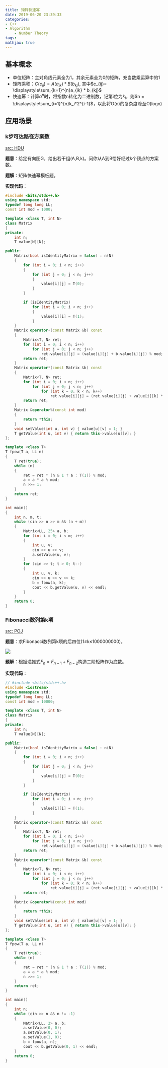 ```yaml
---
title: 矩阵快速幂
date: 2019-06-20 23:39:33
categories:
- C++
- Algorithm
    - Number Theory
tags:
mathjax: true
---
```


## 基本概念

- 单位矩阵：主对角线元素全为1，其余元素全为0的矩阵，充当数乘运算中的1
- 矩阵乘积：$C(c_{ij}) = A(a_{ik}) * B(b_{kj})$, 其中$c_{ij}= \displaystyle\sum_{k=1}^{n}a_{ik} * b_{kj}$
- 快速幂：计算$a^n$时，将指数n转化为二进制数，记第i位为$k_i$，则$n = \displaystyle\sum_{i=1}^{n}k_i*2^{i-1}$，以此将O(n)的复杂度降至O(logn)
<!--more-->

## 应用场景

### k步可达路径方案数

[src: HDU](http://acm.hdu.edu.cn/showproblem.php?pid=2157)

**题意**：给定有向图G，给出若干组(A,B,k)。问你从A到B恰好经过k个顶点的方案数。

**题解**：矩阵快速幂模板题。

**实现代码**：
```cpp
#include <bits/stdc++.h>
using namespace std;
typedef long long LL;
const int mod = 1000;

template <class T, int N>
class Matrix
{
private:
    int n;
    T value[N][N];

public:
    Matrix(bool isIdentityMatrix = false) : n(N)
    {
        for (int i = 0; i < n; i++)
        {
            for (int j = 0; j < n; j++)
            {
                value[i][j] = T(0);
            }
        }

        if (isIdentityMatrix)
            for (int i = 0; i < n; i++)
            {
                value[i][i] = T(1);
            }
    }
    Matrix operator+(const Matrix &b) const
    {
        Matrix<T, N> ret;
        for (int i = 0; i < n; i++)
            for (int j = 0; j < n; j++)
                ret.value[i][j] = (value[i][j] + b.value[i][j]) % mod;
        return ret;
    }
    Matrix operator*(const Matrix &b) const
    {
        Matrix<T, N> ret;
        for (int i = 0; i < n; i++)
            for (int j = 0; j < n; j++)
                for (int k = 0; k < n; k++)
                    ret.value[i][j] = (ret.value[i][j] + value[i][k] * b.value[k][j]) % mod;
        return ret;
    }
    Matrix &operator%(const int mod)
    {
        return *this;
    }
    void setValue(int u, int v) { value[u][v] = 1; }
    T getValue(int u, int v) { return this->value[u][v]; }
};

template <class T>
T fpow(T a, LL n)
{
    T ret(true);
    while (n)
    {
        ret = ret * (n & 1 ? a : T(1)) % mod;
        a = a * a % mod;
        n >>= 1;
    }
    return ret;
}

int main()
{
    int n, m, t;
    while (cin >> n >> m && (n + m))
    {
        Matrix<LL, 25> a, b;
        for (int i = 0; i < m; i++)
        {
            int u, v;
            cin >> u >> v;
            a.setValue(u, v);
        }
        for (cin >> t; t > 0; t--)
        {
            int u, v, k;
            cin >> u >> v >> k;
            b = fpow(a, k);
            cout << b.getValue(u, v) << endl;
        }
    }
    return 0;
}
```

### Fibonacci数列第k项

[src: POJ](http://poj.org/problem?id=3070)

**题意**：求Fibonacci数列第k项的后四位(1≤k≤1000000000)。

<img src="Matrix-Quick-Power/matrix_quick_power.png">

**题解**：根据递推式$F_n=F_{n-1}+F_{n-2}$构造二阶矩阵作为底数。

**实现代码**：
```cpp
// #include <bits/stdc++.h>
#include <iostream>
using namespace std;
typedef long long LL;
const int mod = 10000;

template <class T, int N>
class Matrix
{
private:
    int n;
    T value[N][N];

public:
    Matrix(bool isIdentityMatrix = false) : n(N)
    {
        for (int i = 0; i < n; i++)
        {
            for (int j = 0; j < n; j++)
            {
                value[i][j] = T(0);
            }
        }

        if (isIdentityMatrix)
            for (int i = 0; i < n; i++)
            {
                value[i][i] = T(1);
            }
    }
    Matrix operator+(const Matrix &b) const
    {
        Matrix<T, N> ret;
        for (int i = 0; i < n; i++)
            for (int j = 0; j < n; j++)
                ret.value[i][j] = (value[i][j] + b.value[i][j]) % mod;
        return ret;
    }
    Matrix operator*(const Matrix &b) const
    {
        Matrix<T, N> ret;
        for (int i = 0; i < n; i++)
            for (int j = 0; j < n; j++)
                for (int k = 0; k < n; k++)
                    ret.value[i][j] = (ret.value[i][j] + value[i][k] * b.value[k][j]) % mod;
        return ret;
    }
    Matrix &operator%(const int mod)
    {
        return *this;
    }
    void setValue(int u, int v) { value[u][v] = 1; }
    T getValue(int u, int v) { return this->value[u][v]; }
};

template <class T>
T fpow(T a, LL n)
{
    T ret(true);
    while (n)
    {
        ret = ret * (n & 1 ? a : T(1)) % mod;
        a = a * a % mod;
        n >>= 1;
    }
    return ret;
}

int main()
{
    int n;
    while (cin >> n && n != -1)
    {
        Matrix<LL, 2> a, b;
        a.setValue(0, 0);
        a.setValue(0, 1);
        a.setValue(1, 0);
        b = fpow(a, n);
        cout << b.getValue(0, 1) << endl;
    }
    return 0;
}
```